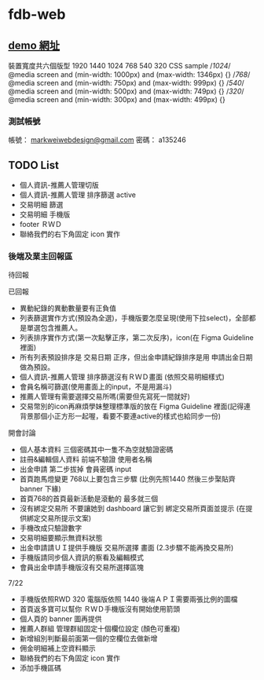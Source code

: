 # fdb-web

## [demo 網址](https://livepower0815.github.io/fdb-web/dist/)

裝置寬度共六個版型 1920 1440 1024 768 540 320
CSS sample
/*1024*/
@media screen and (min-width: 1000px) and (max-width: 1346px) {}
/*768*/
@media screen and (min-width: 750px) and (max-width: 999px) {}
/*540*/
@media screen and (min-width: 500px) and (max-width: 749px) {}
/*320*/
@media screen and (min-width: 300px) and (max-width: 499px) {}

### 測試帳號
帳號： markweiwebdesign@gmail.com
密碼： a135246

## TODO List
- 個人資訊-推薦人管理切版
- 個人資訊-推薦人管理 排序篩選 active
- 交易明細 篩選
- 交易明細 手機版
- footer ＲＷＤ
- 聯絡我們的右下角固定 icon 實作
### 後端及業主回報區
待回報


已回報
- 異動紀錄的異動數量要有正負值
- 列表篩選實作方式(預設為全選)，手機版要怎麼呈現(使用下拉select)，全部都是單選包含推薦人。
- 列表排序實作方式(第一次點擊正序，第二次反序)，icon(在 Figma Guideline 裡面)
- 所有列表預設排序是 交易日期 正序，但出金申請紀錄排序是用 申請出金日期 做為預設。
- 個人資訊-推薦人管理 排序篩選沒有ＲＷＤ畫面 (依照交易明細樣式)
- 會員名稱可篩選(使用畫面上的input，不是用漏斗)
- 推薦人管理有需要選擇交易所嗎(需要但先寫死一間就好)
- 交易幣別的icon再麻煩學妹整理標準版的放在 Figma Guideline 裡面(記得連背景那個小正方形一起喔，看要不要連active的樣式也給同步一份)

開會討論
- 個人基本資料 三個密碼其中一隻不為空就驗證密碼
- 註冊&編輯個人資料 前端不驗證 使用者名稱
- 出金申請 第二步拔掉 會員密碼 input
- 首頁跑馬燈變更 768以上要包含三步驟 (比例先照1440 然後三步棸貼齊 banner 下緣)
- 首頁768的首頁最新活動是滾動的 最多就三個
- 沒有綁定交易所 不要讓她到 dashboard 讓它到 綁定交易所頁面並提示 (在提供綁定交易所提示文案)
- 手機改成只驗證數字
- 交易明細要顯示無資料狀態
- 出金申請請ＵＩ提供手機版 交易所選擇 畫面 (2.3步驟不能再換交易所)
- 手機版請同步個人資訊的察看及編輯模式
- 會員出金申請手機版沒有交易所選擇區塊

7/22
- 手機版依照RWD 320 電腦版依照 1440 後端ＡＰＩ需要兩張比例的圖檔
- 首頁返多寶可以幫你 ＲＷＤ手機版沒有開始使用箭頭
- 個人頁的 banner 圖再提供
- 推薦人群組 管理群組固定十個欄位設定 (顏色可重複)
- 新增組別判斷最前面第一個的空欄位去做新增
- 佣金明細補上空資料顯示
- 聯絡我們的右下角固定 icon 實作
- 添加手機區碼
